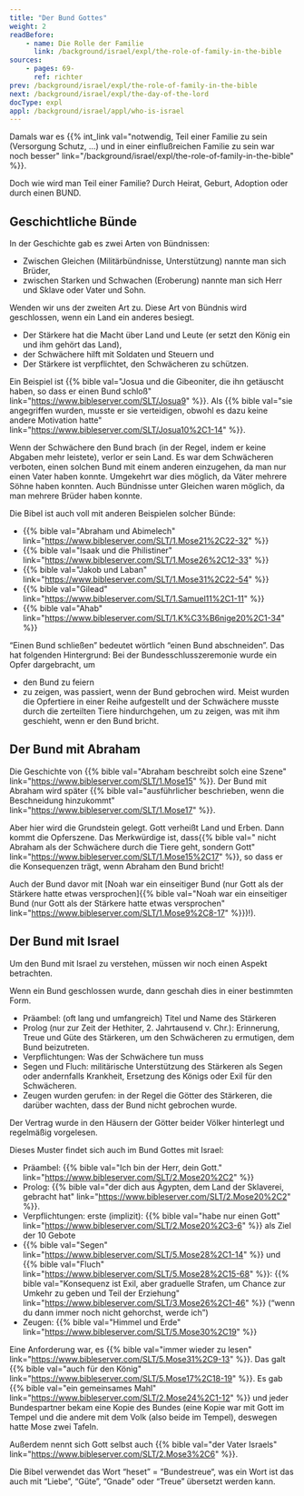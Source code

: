 ```yaml
---
title: "Der Bund Gottes"
weight: 2
readBefore:
    - name: Die Rolle der Familie
      link: /background/israel/expl/the-role-of-family-in-the-bible
sources:
    - pages: 69-
      ref: richter
prev: /background/israel/expl/the-role-of-family-in-the-bible
next: /background/israel/expl/the-day-of-the-lord
docType: expl
appl: /background/israel/appl/who-is-israel
---
```


Damals war es {{% int_link val="notwendig, Teil einer Familie zu sein (Versorgung Schutz, …) und in einer einflußreichen Familie zu sein war noch besser" link="/background/israel/expl/the-role-of-family-in-the-bible" %}}.

Doch wie wird man Teil einer Familie? Durch Heirat, Geburt, Adoption oder durch einen BUND.

## Geschichtliche Bünde

<a name="ae45"></a>
In der Geschichte gab es zwei Arten von Bündnissen:

- Zwischen Gleichen (Militärbündnisse, Unterstützung) nannte man sich Brüder,
- zwischen Starken und Schwachen (Eroberung) nannte man sich Herr und Sklave oder Vater und Sohn.

Wenden wir uns der zweiten Art zu. Diese Art von Bündnis wird geschlossen, wenn ein Land ein anderes besiegt.

- Der Stärkere hat die Macht über Land und Leute (er setzt den König ein und ihm gehört das Land),
- der Schwächere hilft mit Soldaten und Steuern und
- Der Stärkere ist verpflichtet, den Schwächeren zu schützen.

Ein Beispiel ist {{% bible val="Josua und die Gibeoniter, die ihn getäuscht haben, so dass er einen Bund schloß" link="https://www.bibleserver.com/SLT/Josua9" %}}. Als {{% bible val="sie angegriffen wurden, musste er sie verteidigen, obwohl es dazu keine andere Motivation hatte" link="https://www.bibleserver.com/SLT/Josua10%2C1-14" %}}.

Wenn der Schwächere den Bund brach (in der Regel, indem er keine Abgaben mehr leistete), verlor er sein Land. Es war dem Schwächeren verboten, einen solchen Bund mit einem anderen einzugehen, da man nur einen Vater haben konnte. Umgekehrt war dies möglich, da Väter mehrere Söhne haben konnten. Auch Bündnisse unter Gleichen waren möglich, da man mehrere Brüder haben konnte.

Die Bibel ist auch voll mit anderen Beispielen solcher Bünde:

- {{% bible val="Abraham und Abimelech" link="https://www.bibleserver.com/SLT/1.Mose21%2C22-32" %}}
- {{% bible val="Isaak und die Philistiner" link="https://www.bibleserver.com/SLT/1.Mose26%2C12-33" %}}
- {{% bible val="Jakob und Laban" link="https://www.bibleserver.com/SLT/1.Mose31%2C22-54" %}}
- {{% bible val="Gilead" link="https://www.bibleserver.com/SLT/1.Samuel11%2C1-11" %}}
- {{% bible val="Ahab" link="https://www.bibleserver.com/SLT/1.K%C3%B6nige20%2C1-34" %}}

“Einen Bund schließen” bedeutet wörtlich “einen Bund abschneiden”. Das hat folgenden Hintergrund: Bei der Bundesschlusszeremonie wurde ein Opfer dargebracht, um

- den Bund zu feiern
- zu zeigen, was passiert, wenn der Bund gebrochen wird. Meist wurden die Opfertiere in einer Reihe aufgestellt und der Schwächere musste durch die zerteilten Tiere hindurchgehen, um zu zeigen, was mit ihm geschieht, wenn er den Bund bricht.

## Der Bund mit Abraham

<a name="7cbd"></a>
Die Geschichte von {{% bible val="Abraham beschreibt solch eine Szene" link="https://www.bibleserver.com/SLT/1.Mose15" %}}. Der Bund mit Abraham wird später {{% bible val="ausführlicher beschrieben, wenn die Beschneidung hinzukommt" link="https://www.bibleserver.com/SLT/1.Mose17" %}}.

Aber hier wird die Grundstein gelegt. Gott verheißt Land und Erben. Dann kommt die Opferszene. Das Merkwürdige ist, dass{{% bible val=" nicht Abraham als der Schwächere durch die Tiere geht, sondern Gott" link="https://www.bibleserver.com/SLT/1.Mose15%2C17" %}}, so dass er die Konsequenzen trägt, wenn Abraham den Bund bricht!

Auch der Bund davor mit [Noah war ein einseitiger Bund (nur Gott als der Stärkere hatte etwas versprochen]{{% bible val="Noah war ein einseitiger Bund (nur Gott als der Stärkere hatte etwas versprochen" link="https://www.bibleserver.com/SLT/1.Mose9%2C8-17" %}})!).

## Der Bund mit Israel

<a name="521d"></a>
Um den Bund mit Israel zu verstehen, müssen wir noch einen Aspekt betrachten.

Wenn ein Bund geschlossen wurde, dann geschah dies in einer bestimmten Form.

- Präambel: (oft lang und umfangreich) Titel und Name des Stärkeren
- Prolog (nur zur Zeit der Hethiter, 2. Jahrtausend v. Chr.): Erinnerung, Treue und Güte des Stärkeren, um den Schwächeren zu ermutigen, dem Bund beizutreten.
- Verpflichtungen: Was der Schwächere tun muss
- Segen und Fluch: militärische Unterstützung des Stärkeren als Segen oder andernfalls Krankheit, Ersetzung des Königs oder Exil für den Schwächeren.
- Zeugen wurden gerufen: in der Regel die Götter des Stärkeren, die darüber wachten, dass der Bund nicht gebrochen wurde.

Der Vertrag wurde in den Häusern der Götter beider Völker hinterlegt und regelmäßig vorgelesen.

Dieses Muster findet sich auch im Bund Gottes mit Israel:

- Präambel: {{% bible val="Ich bin der Herr, dein Gott." link="https://www.bibleserver.com/SLT/2.Mose20%2C2" %}}
- Prolog: {{% bible val="der dich aus Ägypten, dem Land der Sklaverei, gebracht hat" link="https://www.bibleserver.com/SLT/2.Mose20%2C2" %}}.
- Verpflichtungen: erste (implizit): {{% bible val="habe nur einen Gott" link="https://www.bibleserver.com/SLT/2.Mose20%2C3-6" %}} als Ziel der 10 Gebote
- {{% bible val="Segen" link="https://www.bibleserver.com/SLT/5.Mose28%2C1-14" %}} und {{% bible val="Fluch" link="https://www.bibleserver.com/SLT/5.Mose28%2C15-68" %}}: {{% bible val="Konsequenz ist Exil, aber graduelle Strafen, um Chance zur Umkehr zu geben und Teil der Erziehung" link="https://www.bibleserver.com/SLT/3.Mose26%2C1-46" %}} (“wenn du dann immer noch nicht gehorchst, werde ich”)
- Zeugen: {{% bible val="Himmel und Erde" link="https://www.bibleserver.com/SLT/5.Mose30%2C19" %}}

Eine Anforderung war, es {{% bible val="immer wieder zu lesen" link="https://www.bibleserver.com/SLT/5.Mose31%2C9-13" %}}. Das galt {{% bible val="auch für den König" link="https://www.bibleserver.com/SLT/5.Mose17%2C18-19" %}}. Es gab {{% bible val="ein gemeinsames Mahl" link="https://www.bibleserver.com/SLT/2.Mose24%2C1-12" %}} und jeder Bundespartner bekam eine Kopie des Bundes (eine Kopie war mit Gott im Tempel und die andere mit dem Volk (also beide im Tempel), deswegen hatte Mose zwei Tafeln.

Außerdem nennt sich Gott selbst auch {{% bible val="der Vater Israels" link="https://www.bibleserver.com/SLT/2.Mose3%2C6" %}}.

Die Bibel verwendet das Wort “heset” = “Bundestreue“, was ein Wort ist das auch mit “Liebe”, “Güte”, “Gnade” oder “Treue” übersetzt werden kann.
